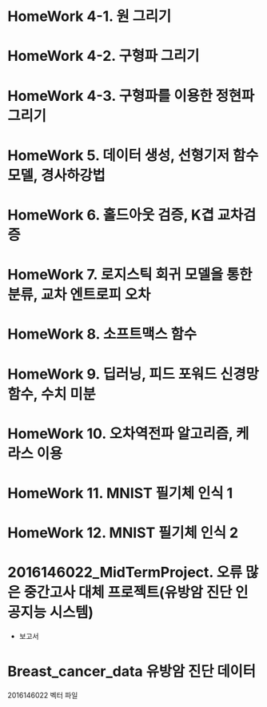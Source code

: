 # HomeWork 4-1. 원 그리기
# HomeWork 4-2. 구형파 그리기
# HomeWork 4-3. 구형파를 이용한 정현파 그리기
# HomeWork 5. 데이터 생성, 선형기저 함수모델, 경사하강법
# HomeWork 6. 홀드아웃 검증, K겹 교차검증
# HomeWork 7. 로지스틱 회귀 모델을 통한 분류, 교차 엔트로피 오차
# HomeWork 8. 소프트맥스 함수
# HomeWork 9. 딥러닝, 피드 포워드 신경망 함수, 수치 미분
# HomeWork 10. 오차역전파 알고리즘, 케라스 이용
# HomeWork 11. MNIST 필기체 인식 1
# HomeWork 12. MNIST 필기체 인식 2

# 2016146022_MidTermProject. 오류 많은 중간고사 대체 프로젝트(유방암 진단 인공지능 시스템)
+ 보고서
# Breast_cancer_data 유방암 진단 데이터
2016146022 벡터 파일
